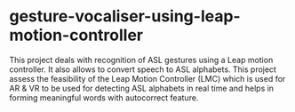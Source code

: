# gesture-vocaliser-using-leap-motion-controller
This project deals with recognition of ASL gestures using a Leap motion controller. It also allows to convert speech to ASL alphabets.
This project assess the feasibility of the Leap Motion Controller (LMC) which is used for AR & VR to be used for detecting ASL alphabets in real time and helps in forming meaningful words with autocorrect feature.
